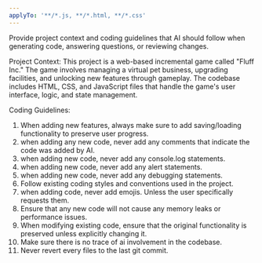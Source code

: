 ```yaml
---
applyTo: '**/*.js, **/*.html, **/*.css'
---
```

Provide project context and coding guidelines that AI should follow when generating code, answering questions, or reviewing changes.

Project Context: This project is a web-based incremental game called "Fluff Inc." The game involves managing a virtual pet business, upgrading facilities, and unlocking new features through gameplay. The codebase includes HTML, CSS, and JavaScript files that handle the game's user interface, logic, and state management.

Coding Guidelines:
1. When adding new features, always make sure to add saving/loading functionality to preserve user progress.
2. when adding any new code, never add any comments that indicate the code was added by AI.
3. when adding new code, never add any console.log statements.
4. when adding new code, never add any alert statements.
5. when adding new code, never add any debugging statements.  
6. Follow existing coding styles and conventions used in the project.
7. when adding code, never add emojis. Unless the user specifically requests them.
8. Ensure that any new code will not cause any memory leaks or performance issues.
9. When modifying existing code, ensure that the original functionality is preserved unless explicitly changing it.
10. Make sure there is no trace of ai involvement in the codebase.
11. Never revert every files to the last git commit.
